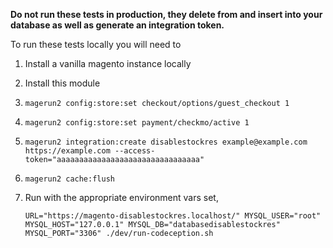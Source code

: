 **Do not run these tests in production, they delete from and insert into your database as well as generate an integration token.**

To run these tests locally you will need to 

1. Install a vanilla magento instance locally
2. Install this module
3. `magerun2 config:store:set checkout/options/guest_checkout 1` 
4. `magerun2 config:store:set payment/checkmo/active 1`
5. `magerun2 integration:create disablestockres example@example.com https://example.com --access-token="aaaaaaaaaaaaaaaaaaaaaaaaaaaaaaaa"`
6. `magerun2 cache:flush`
7. Run with the appropriate environment vars set, 
    
    ```
    URL="https://magento-disablestockres.localhost/" MYSQL_USER="root" MYSQL_HOST="127.0.0.1" MYSQL_DB="databasedisablestockres" MYSQL_PORT="3306" ./dev/run-codeception.sh
    ```
